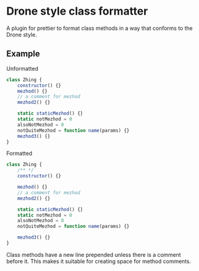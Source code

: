# Drone style class formatter
A plugin for prettier to format class methods in a way that conforms to the Drone style.
## Example
Unformatted
```js
class Zhing {
	constructor() {}
	mezhod() {}
	// a comment for mezhod
	mezhod2() {}

	static staticMezhod() {}
	static notMezhod = 0
	alsoNotMezhod = 0
	notQuiteMezhod = function name(params) {}
	mezhod3() {}
}
```
Formatted
```js
class Zhing {
	/** */
	constructor() {}

	mezhod() {}
	// a comment for mezhod
	mezhod2() {}

	static staticMezhod() {}
	static notMezhod = 0
	alsoNotMezhod = 0
	notQuiteMezhod = function name(params) {}

	mezhod3() {}
}
```
Class methods have a new line prepended unless there is a comment before it. This makes it suitable for creating space for method comments.
